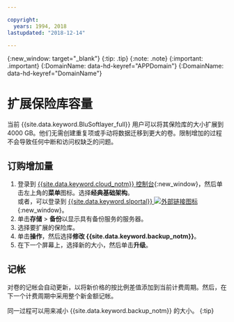 ```yaml
---

copyright:
  years: 1994, 2018
lastupdated: "2018-12-14"

---
```

{:new_window: target="_blank"}
{:tip: .tip}
{:note: .note}
{:important: .important}
{:DomainName: data-hd-keyref="APPDomain"}
{:DomainName: data-hd-keyref="DomainName"}


# 扩展保险库容量

当前 {{site.data.keyword.BluSoftlayer_full}} 用户可以将其保险库的大小扩展到 4000 GB。他们无需创建重复项或手动将数据迁移到更大的卷。限制增加的过程不会导致任何中断和访问权缺乏的问题。

## 订购增加量

1. 登录到 [{{site.data.keyword.cloud_notm}} 控制台](https://{DomainName}/catalog/){:new_window}，然后单击左上角的**菜单**图标。选择**经典基础架构**。<br/>
   或者，可以登录到 [{{site.data.keyword.slportal}} ![外部链接图标](../../icons/launch-glyph.svg "外部链接图标")](https://control.softlayer.com/){:new_window}。
2. 单击**存储** > **备份**以显示具有备份服务的服务器。
3. 选择要扩展的保险库。
4. 单击**操作**，然后选择**修改 {{site.data.keyword.backup_notm}}**。
5. 在下一个屏幕上，选择新的大小，然后单击**升级**。

## 记帐

对卷的记帐会自动更新，以将新价格的按比例差值添加到当前计费周期。然后，在下一个计费周期中采用整个新金额记帐。

同一过程可以用来减小 {{site.data.keyword.backup_notm}} 的大小。
{:tip}
